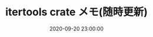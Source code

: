 ---
title: "itertools crate メモ(随時更新)"
date: 2020-09-20 23:00:00
categories:
  - blog
tags:
    - rust
    - crate
    - note
---